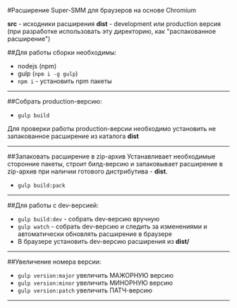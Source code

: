 #Расширение Super-SMM для браузеров на основе Chromium 

**src** - исходники расширения
**dist** - development или production версия (при разработке использовать эту директорию, как "распакованное расширение")  

##Для работы сборки необходимы:
* nodejs (npm)
* gulp (`npm i -g gulp`)
* `npm i` - установить npm пакеты
- - -


##Собрать production-версию:
* `gulp build` 

Для проверки работы production-версии необходимо установить не запакованное расширение из каталога **dist** 
- - -


##Запаковать расширение в zip-архив
Устанавливает необходимые сторонние пакеты, строит билд-версию и запаковывает расширение в zip-архив
при наличии готового дистрибутива - **dist**. 

* `gulp build:pack`
- - -


##Для работы с dev-версией:
* `gulp build:dev` - собрать dev-версию вручную
* `gulp watch` - собрать dev-версию и следить за изменениями и автоматически обновлять расширение в браузере
* В браузере установить dev-версию расширения из **dist/**
- - -


##Увеличение номера версии:
* `gulp version:major` увеличить МАЖОРНУЮ версию
* `gulp version:minor` увеличить МИНОРНУЮ версию
* `gulp version:patch` увеличить ПАТЧ-версию
- - -
